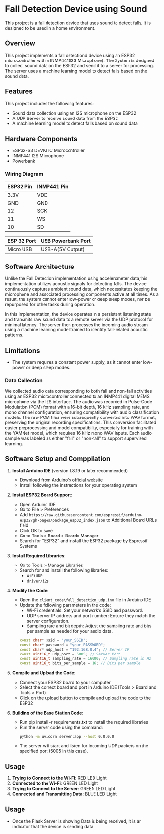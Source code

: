 # Fall Detection Device using Sound

This project is a fall detection device that uses sound to detect falls. It is designed to be used in a home environment.

## Overview

This project implements a fall detectiond device using an ESP32 microcontroller with a INMP441(I2S Microphone). The System is designed to collect sound data on the ESP32 and send it to a server for processing. The server uses a machine learning model to detect falls based on the sound data.

## Features

This project includes the following features:

- Sound data collection using an I2S microphone on the ESP32
- A UDP Server to receive sound data from the ESP32
- A machine learning model to detect falls based on sound data

## Hardware Components

- ESP32-S3 DEVKITC Microcontroller
- INMP441 I2S Microphone
- Powerbank

### Wiring Diagram

| ESP32 Pin | INMP441 Pin |
| --------- | ----------- |
| 3.3V      | VDD         |
| GND       | GND         |
| 12        | SCK         |
| 11        | WS          |
| 10        | SD          |

| ESP 32 Port | USB Powerbank Port |
| ----------- | ------------------ |
| Micro USB   | USB-A(5V Output)   |

## Software Architecture

Unlike the Fall Detection implementation using accelerometer data,this implementation utilizes acoustic signals for detecting falls. The device continuously captures ambient sound data, which necessitates keeping the microphone and associated processing components active at all times. As a result, the system cannot enter low-power or deep sleep modes, nor be repurposed for other tasks during operation.

In this implementation, the device operates in a persistent listening state and transmits raw sound data to a remote server via the UDP protocol for minimal latency. The server then processes the incoming audio stream using a machine learning model trained to identify fall-related acoustic patterns.

## Limitations

- The system requires a constant power supply, as it cannot enter low-power or deep sleep modes.

### Data Collection

We collected audio data corresponding to both fall and non-fall activities using an ESP32 microcontroller connected to an INMP441 digital MEMS microphone via the I2S interface. The audio was recorded in Pulse-Code Modulation (PCM) format with a 16-bit depth, 16 kHz sampling rate, and mono channel configuration, ensuring compatibility with audio classification models. The raw PCM files were subsequently converted into WAV format, preserving the original recording specifications. This conversion facilitated easier preprocessing and model compatibility, especially for training with the YAMNet model, which requires 16 kHz mono WAV inputs. Each audio sample was labeled as either "fall" or "non-fall" to support supervised learning.

## Software Setup and Comppilation

1. **Install Arduino IDE** (version 1.8.19 or later recommended)

   - Download from [Arduino's official website](https://www.arduino.cc/en/software)
   - Install following the instructions for your operating system

2. **Install ESP32 Board Support**:

   - Open Arduino IDE
   - Go to File > Preferences
   - Add `https://raw.githubusercontent.com/espressif/arduino-esp32/gh-pages/package_esp32_index.json` to Additional Board URLs field
   - Click OK to save
   - Go to Tools > Board > Boards Manager
   - Search for "ESP32" and install the ESP32 package by Espressif Systems

3. **Install Required Libraries**:

   - Go to Tools > Manage Libraries
   - Search for and install the following libraries:
     - `WiFiUDP`
     - `driver/i2s`

4. **Modify the Code**:

   - Open the `client_code\fall_detection_udp.ino` file in Arduino IDE
   - Update the following parameters in the code:
     - Wi-Fi credentials: Set your network’s SSID and password.
     - UDP server IP address and port number: Ensure they match the server configuration.
     - Sampling rate and bit depth: Adjust the sampling rate and bits per sample as needed for your audio data.
     ```cpp
     const char* ssid = "your_SSID";
     const char* password = "your_PASSWORD";
     const char* udp_host = "192.168.0.4"; // Server IP
     const uint16_t udp_port = 5005; // Server Port
     const uint16_t sampling_rate = 16000; // Sampling rate in Hz
     const uint16_t bits_per_sample = 16; // Bits per sample
     ```

5. **Compile and Upload the Code**:

   - Connect your ESP32 board to your computer
   - Select the correct board and port in Arduino IDE (Tools > Board and Tools > Port)
   - Click on the upload button to compile and upload the code to the ESP32

6. **Building of the Base Station Code**:
   - Run pip install -r requirements.txt to install the required libraries
   - Run the server code using the command:
     ```bash
     python -m uvicorn server:app --host 0.0.0.0
     ```
   - The server will start and listen for incoming UDP packets on the specified port (5005 in this case).

## Usage

1. **Trying to Connect to the Wi-Fi**: RED LED Light
2. **Connected to the Wi-Fi**: GREEN LED Light
3. **Trying to Connect to the Server**: GREEN LED Light
4. **Connected and Transmitting Data**: BLUE LED Light

## Usage

- Once the Flask Server is showing Data is being received, it is an indicator that the device is sending data
